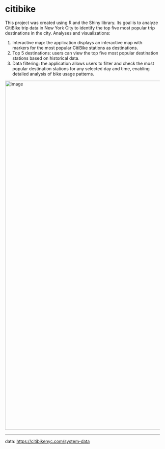 # citibike

This project was created using R and the Shiny library. Its goal is to analyze CitiBike trip data in New York City to identify the top five most popular trip destinations in the city.
Analyses and visualizations:

1. Interactive map: the application displays an interactive map with markers for the most popular CitiBike stations as destinations.
2. Top 5 destinations: users can view the top five most popular destination stations based on historical data.
3. Data filtering: the application allows users to filter and check the most popular destination stations for any selected day and time, enabling detailed analysis of bike usage patterns.

<img width="1138" alt="image" src="https://github.com/nikckckcola/citibike/assets/163341543/7aa49bfa-917d-4703-8b52-ebee1e804ef8">

---------------

data: https://citibikenyc.com/system-data
